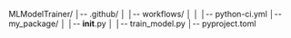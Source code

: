 MLModelTrainer/
│-- .github/
│   │-- workflows/
│   │   │-- python-ci.yml
│-- my_package/
│   │-- __init__.py
│   │-- train_model.py
│-- pyproject.toml
